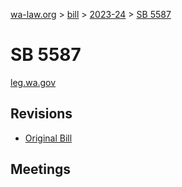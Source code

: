 [wa-law.org](/) > [bill](/bill/) > [2023-24](/bill/2023-24/) > [SB 5587](/bill/2023-24/sb/5587/)

# SB 5587
[leg.wa.gov](https://app.leg.wa.gov/billsummary?BillNumber=5587&Year=2023&Initiative=false)

## Revisions
* [Original Bill](1/)

## Meetings